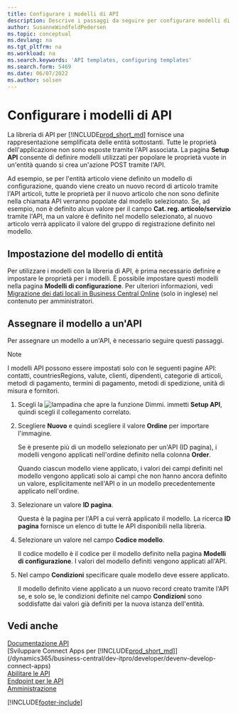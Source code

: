 ```yaml
---
title: Configurare i modelli di API
description: Descrive i passaggi da seguire per configurare modelli di API per Dynamics 365 Business Central.
author: SusanneWindfeldPedersen
ms.topic: conceptual
ms.devlang: na
ms.tgt_pltfrm: na
ms.workload: na
ms.search.keywords: 'API templates, configuring templates'
ms.search.form: 5469
ms.date: 06/07/2022
ms.author: solsen
---
```


# <a name="configure-api-templates" />Configurare i modelli di API

La libreria di API per [!INCLUDE[prod_short_md](includes/prod_short.md)] fornisce una rappresentazione semplificata delle entità sottostanti. Tutte le proprietà dell'applicazione non sono esposte tramite l'API associata. La pagina **Setup API** consente di definire modelli utilizzati per popolare le proprietà vuote in un'entità quando si crea un'azione POST tramite l'API. 

Ad esempio, se per l'entità articolo viene definito un modello di configurazione, quando viene creato un nuovo record di articolo tramite l'API articoli, tutte le proprietà per il nuovo articolo che non sono definite nella chiamata API verranno popolate dal modello selezionato. Se, ad esempio, non è definito alcun valore per il campo **Cat. reg. articolo/servizio** tramite l'API, ma un valore è definito nel modello selezionato, al nuovo articolo verrà applicato il valore del gruppo di registrazione definito nel modello. 

## <a name="setting-up-the-entity-template" />Impostazione del modello di entità

Per utilizzare i modelli con la libreria di API, è prima necessario definire e impostare le proprietà per i modelli. È possibile impostare questi modelli nella pagina **Modelli di configurazione**. Per ulteriori informazioni, vedi [Migrazione dei dati locali in Business Central Online](/dynamics365/business-central/dev-itpro/administration/migrate-data) (solo in inglese) nel contenuto per amministratori.  

## <a name="assign-the-template-to-an-api" />Assegnare il modello a un'API

Per assegnare un modello a un'API, è necessario seguire questi passaggi.

> [!NOTE]  
> I modelli API possono essere impostati solo con le seguenti pagine API: contatti, countriesRegions, valute, clienti, dipendenti, categorie di articoli, metodi di pagamento, termini di pagamento, metodi di spedizione, unità di misura e fornitori.

1. Scegli la ![lampadina che apre la funzione Dimmi.](media/ui-search/search_small.png "Dimmi cosa vuoi fare") immetti **Setup API**, quindi scegli il collegamento correlato.
2. Scegliere **Nuovo** e quindi scegliere il valore **Ordine** per importare l'immagine.  

    Se è presente più di un modello selezionato per un'API (ID pagina), i modelli vengono applicati nell'ordine definito nella colonna **Order**.  

    Quando ciascun modello viene applicato, i valori dei campi definiti nel modello vengono applicati solo ai campi che non hanno ancora definito un valore, esplicitamente nell'API o in un modello precedentemente applicato nell'ordine.  
3. Selezionare un valore **ID pagina**.  

    Questa è la pagina per l'API a cui verrà applicato il modello. La ricerca **ID pagina** fornisce un elenco di tutte le API disponibili nella libreria.
4. Selezionare un valore nel campo **Codice modello**.  

    Il codice modello è il codice per il modello definito nella pagina **Modelli di configurazione**. I valori del modello definiti vengono applicati all'API.  
5. Nel campo **Condizioni** specificare quale modello deve essere applicato.  

    Il modello definito viene applicato a un nuovo record creato tramite l'API se, e solo se, le condizioni definite nel campo **Condizioni** sono soddisfatte dai valori già definiti per la nuova istanza dell'entità.

## <a name="see-also" />Vedi anche

[Documentazione API](/dynamics-nav/fin-graph)  
[Sviluppare Connect Apps per [!INCLUDE[prod_short_md](includes/prod_short.md)]](/dynamics365/business-central/dev-itpro/developer/devenv-develop-connect-apps)  
[Abilitare le API](/dynamics-nav/enabling-apis-for-dynamics-nav)  
[Endpoint per le API](/dynamics-nav/endpoints-apis-for-dynamics)  
[Amministrazione](admin-setup-and-administration.md)

[!INCLUDE[footer-include](includes/footer-banner.md)]
